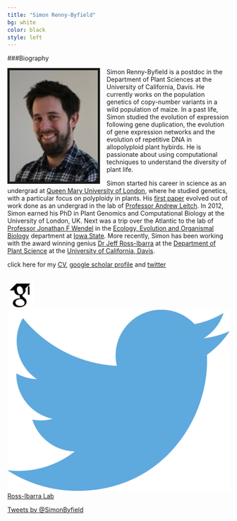 ```yaml
---
title: "Simon Renny-Byfield"
bg: white
color: black
style: left
---
```


###Biography

<div style="float: left; padding-right: 15px">
    <a href="img/SRBface.jpg"><img src="img/SRBface.jpg" alt="Picture of me" title="Picture" width="200" border="5" onClick="_gaq.push(['_trackEvent', 'IMGs', 'Image', 'Ironman']);"></a>
</div>

Simon Renny-Byfield is a postdoc in the Department of Plant Sciences at the University of California, Davis.  He currently works on the population genetics of copy-number variants in a wild population of maize. In a past life, Simon studied the evolution of expression following gene duplication, the evolution of gene expression networks and the evolution of repetitive DNA in allopolyploid plant hybirds. He is passionate about using computational techniques to understand the diversity of plant life. 

Simon started his career in science as an undergrad at [Queen Mary University of London](http://www.sbcs.qmul.ac.uk), where he studied genetics, with a particular focus on polyploidy in plants. His [first paper](http://aob.oxfordjournals.org/content/105/4/527.long) evolved out of work done as an undergrad in the lab of [Professor Andrew Leitch](http://www.sbcs.qmul.ac.uk/staff/andrewleitch.html). In 2012, Simon earned his PhD in Plant Genomics and Computational Biology at the University of London, UK. Next was a trip over the Atlantic to the lab of [Professor Jonathan F Wendel](http://www.eeob.iastate.edu/faculty/WendelJ/home.htm) in the [Ecology, Evolution and Organismal Biology](http://www.eeob.iastate.edu) department at [Iowa State](https://www.iastate.edu). More recently, Simon has been working with the award winning genius [Dr Jeff Ross-Ibarra](http://www.rilab.org) at the [Department of Plant Science](http://www.plantsciences.ucdavis.edu/plantsciences/) at the [University of California, Davis](http://ucdavis.edu).


click here for my [CV](docs/cv_SRB.pdf), [google scholar profile](https://scholar.google.com/citations?hl=en&user=uZTFIaAAAAAJ) and [twitter](https://twitter.com/SimonByfield) 
<br/>
<br/>

<div class="links">
    <a href="https://scholar.google.com/citations?hl=en&user=uZTFIaAAAAAJ" target="_blank"><img src="img/scholar.png" style="width: 60px;"></a>
<a href="#cv"><i class="fa fa-file-text fa-lg; style=width: 60px"></i></a>
    <a href="https://twitter.com/SimonByfield" target="_blank"><img src="img/Twitter_logo_blue.png" style="width: 10px border=10px;"></a>
    <a href="http://www.rilab.org" target="_blank" title="Ross-Ibarra Lab">Ross-Ibarra Lab</a>
</div>

<a class="twitter-timeline" href="https://twitter.com/SimonByfield" data-widget-id="614234992760090624">Tweets by @SimonByfield</a> <script>!function(d,s,id){var js,fjs=d.getElementsByTagName(s)[0],p=/^http:/.test(d.location)?'http':'https';if(!d.getElementById(id)){js=d.createElement(s);js.id=id;js.src=p+"://platform.twitter.com/widgets.js";fjs.parentNode.insertBefore(js,fjs);}}(document,"script","twitter-wjs");</script>

<script>
  (function(i,s,o,g,r,a,m){i['GoogleAnalyticsObject']=r;i[r]=i[r]||function(){
  (i[r].q=i[r].q||[]).push(arguments)},i[r].l=1*new Date();a=s.createElement(o),
  m=s.getElementsByTagName(o)[0];a.async=1;a.src=g;m.parentNode.insertBefore(a,m)
  })(window,document,'script','//www.google-analytics.com/analytics.js','ga');

  ga('create', 'UA-64425631-1', 'auto');
  ga('send', 'pageview');

</script>

